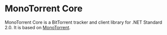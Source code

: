 # MonoTorrent Core

MonoTorrent Core is a BitTorrent tracker and client library for .NET Standard 2.0. It is based on [MonoTorrent](https://github.com/mono/monotorrent).